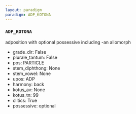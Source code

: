 ```yaml
---
layout: paradigm
paradigm: ADP_KOTONA
---
```

### ` ADP_KOTONA `

adposition with optional possessive including -an allomorph
* grade_dir: False
* plurale_tantum: False
* pos: PARTICLE
* stem_diphthong: None
* stem_vowel: None
* upos: ADP
* harmony: back
* kotus_av: None
* kotus_tn: 99
* clitics: True
* possessive: optional
